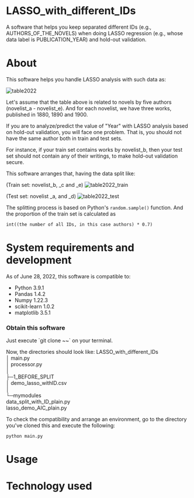 # LASSO_with_different_IDs
A software that helps you keep separated different IDs (e.g., AUTHORS_OF_THE_NOVELS) when doing LASSO regression (e.g., whose data label is PUBLICATION_YEAR) and hold-out validation.

# About
This software helps you handle LASSO analysis with such data as:

![table2022](https://user-images.githubusercontent.com/108203298/176083539-db34aff0-d9e8-4f58-8f15-63c2479e8798.png)

Let's assume that the table above is related to novels by five authors (novelist_a - novelist_e). And for each novelist, we have three works, published in 1880, 1890 and 1900. 

If you are to analyze/predict the value of "Year" with LASSO analysis based on hold-out validation, you will face one problem. That is, you should not have the same author both in train and test sets.

For instance, if your train set contains works by novelist_b, then your test set should not contain any of their writings, to make hold-out validation secure.

This software arranges that, having the data split like:

(Train set: novelist_b, _c and _e)
![table2022_train](https://user-images.githubusercontent.com/108203298/176084789-a6968cf0-e4e3-40ab-8277-5ca8c89e885a.png)


(Test set: novelist _a, and _d)
![table2022_test](https://user-images.githubusercontent.com/108203298/176084984-175dfa26-d8f5-40ee-ab7e-a9a6775d4e45.png)

The splitting process is based on Python's `random.sample()` function. And the proportion of the train set is calculated as 

`int((the number of all IDs, in this case authors) * 0.7)`


# System requirements and development
As of June 28, 2022, this software is compatible to:

- Python 3.9.1 
- Pandas 1.4.2
- Numpy 1.22.3 
- scikit-learn 1.0.2 
- matplotlib 3.5.1 

<h3>Obtain this software</h3>
Just execute `git clone ~~` on your terminal.

Now, the directories should look like:
LASSO_with_different_IDs<br>
│  main.py<br>
│  processor.py<br>
│<br>
├─1_BEFORE_SPLIT<br>
│      demo_lasso_withID.csv<br>
│<br>
└─mymodules<br>
        data_split_with_ID_plain.py<br>
        lasso_demo_AIC_plain.py<br>


To check the compatibility and arrange an environment, go to the directory you've cloned this and execute the following:

`python main.py`


# Usage
# Technology used

